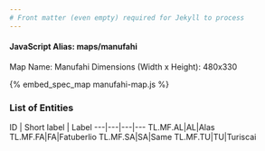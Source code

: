 ```yaml
---
# Front matter (even empty) required for Jekyll to process
---
```


#### JavaScript Alias: maps/manufahi

Map Name: Manufahi
Dimensions (Width x Height): 480x330





{% embed_spec_map manufahi-map.js %}

### List of Entities

ID | Short label | Label
---|---|---|---
TL.MF.AL|AL|Alas
TL.MF.FA|FA|Fatuberlio
TL.MF.SA|SA|Same
TL.MF.TU|TU|Turiscai